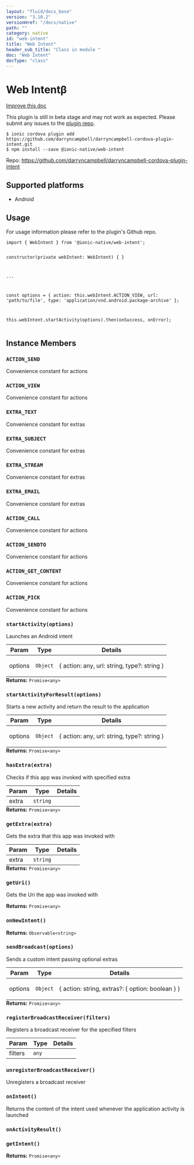 ```yaml
---
layout: "fluid/docs_base"
version: "3.10.2"
versionHref: "/docs/native"
path: ""
category: native
id: "web-intent"
title: "Web Intent"
header_sub_title: "Class in module "
doc: "Web Intent"
docType: "class"
---
```


<h1 class="api-title">Web Intent<span class="beta" title="beta">&beta;</span></h1>

<a class="improve-v2-docs" href="http://github.com/driftyco/ionic-native/edit/master/src/@ionic-native/plugins/web-intent/index.ts#L2">
  Improve this doc
</a>




<p class="beta-notice">
  This plugin is still in beta stage and may not work as expected. Please
  submit any issues to the <a target="_blank"
  href="https://github.com/darryncampbell/darryncampbell-cordova-plugin-intent/issues">plugin repo</a>.
</p>



<pre><code class="nohighlight">$ ionic cordova plugin add https://github.com/darryncampbell/darryncampbell-cordova-plugin-intent.git
$ npm install --save @ionic-native/web-intent
</code></pre>
<p>Repo:
  <a href="https://github.com/darryncampbell/darryncampbell-cordova-plugin-intent">
    https://github.com/darryncampbell/darryncampbell-cordova-plugin-intent
  </a>
</p>






<h2>Supported platforms</h2>
<ul>
  <li>Android</li>
</ul>






<h2>Usage</h2>
<p>For usage information please refer to the plugin&#39;s Github repo.</p>
<pre><code class="lang-typescript">import { WebIntent } from &#39;@ionic-native/web-intent&#39;;

constructor(private webIntent: WebIntent) { }

...

const options = {
  action: this.webIntent.ACTION_VIEW,
  url: &#39;path/to/file&#39;,
  type: &#39;application/vnd.android.package-archive&#39;
};

this.webIntent.startActivity(options).then(onSuccess, onError);
</code></pre>








<h2>Instance Members</h2>
<h3><a class="anchor" name="ACTION_SEND" href="#ACTION_SEND"></a><code>ACTION_SEND</code></h3>


Convenience constant for actions


<h3><a class="anchor" name="ACTION_VIEW" href="#ACTION_VIEW"></a><code>ACTION_VIEW</code></h3>


Convenience constant for actions


<h3><a class="anchor" name="EXTRA_TEXT" href="#EXTRA_TEXT"></a><code>EXTRA_TEXT</code></h3>


Convenience constant for extras


<h3><a class="anchor" name="EXTRA_SUBJECT" href="#EXTRA_SUBJECT"></a><code>EXTRA_SUBJECT</code></h3>


Convenience constant for extras


<h3><a class="anchor" name="EXTRA_STREAM" href="#EXTRA_STREAM"></a><code>EXTRA_STREAM</code></h3>


Convenience constant for extras


<h3><a class="anchor" name="EXTRA_EMAIL" href="#EXTRA_EMAIL"></a><code>EXTRA_EMAIL</code></h3>


Convenience constant for extras


<h3><a class="anchor" name="ACTION_CALL" href="#ACTION_CALL"></a><code>ACTION_CALL</code></h3>


Convenience constant for actions


<h3><a class="anchor" name="ACTION_SENDTO" href="#ACTION_SENDTO"></a><code>ACTION_SENDTO</code></h3>


Convenience constant for actions


<h3><a class="anchor" name="ACTION_GET_CONTENT" href="#ACTION_GET_CONTENT"></a><code>ACTION_GET_CONTENT</code></h3>


Convenience constant for actions


<h3><a class="anchor" name="ACTION_PICK" href="#ACTION_PICK"></a><code>ACTION_PICK</code></h3>


Convenience constant for actions


<h3><a class="anchor" name="startActivity" href="#startActivity"></a><code>startActivity(options)</code></h3>


Launches an Android intent
<table class="table param-table" style="margin:0;">
  <thead>
  <tr>
    <th>Param</th>
    <th>Type</th>
    <th>Details</th>
  </tr>
  </thead>
  <tbody>
  <tr>
    <td>
      options</td>
    <td>
      <code>Object</code>
    </td>
    <td>
      <p>{ action: any, url: string, type?: string }</p>
</td>
  </tr>
  </tbody>
</table>

<div class="return-value" markdown="1">
  <i class="icon ion-arrow-return-left"></i>
  <b>Returns:</b> <code>Promise&lt;any&gt;</code> 
</div><h3><a class="anchor" name="startActivityForResult" href="#startActivityForResult"></a><code>startActivityForResult(options)</code></h3>


Starts a new activity and return the result to the application
<table class="table param-table" style="margin:0;">
  <thead>
  <tr>
    <th>Param</th>
    <th>Type</th>
    <th>Details</th>
  </tr>
  </thead>
  <tbody>
  <tr>
    <td>
      options</td>
    <td>
      <code>Object</code>
    </td>
    <td>
      <p>{ action: any, url: string, type?: string }</p>
</td>
  </tr>
  </tbody>
</table>

<div class="return-value" markdown="1">
  <i class="icon ion-arrow-return-left"></i>
  <b>Returns:</b> <code>Promise&lt;any&gt;</code> 
</div><h3><a class="anchor" name="hasExtra" href="#hasExtra"></a><code>hasExtra(extra)</code></h3>


Checks if this app was invoked with specified extra
<table class="table param-table" style="margin:0;">
  <thead>
  <tr>
    <th>Param</th>
    <th>Type</th>
    <th>Details</th>
  </tr>
  </thead>
  <tbody>
  <tr>
    <td>
      extra</td>
    <td>
      <code>string</code>
    </td>
    <td>
      </td>
  </tr>
  </tbody>
</table>

<div class="return-value" markdown="1">
  <i class="icon ion-arrow-return-left"></i>
  <b>Returns:</b> <code>Promise&lt;any&gt;</code> 
</div><h3><a class="anchor" name="getExtra" href="#getExtra"></a><code>getExtra(extra)</code></h3>


Gets the extra that this app was invoked with
<table class="table param-table" style="margin:0;">
  <thead>
  <tr>
    <th>Param</th>
    <th>Type</th>
    <th>Details</th>
  </tr>
  </thead>
  <tbody>
  <tr>
    <td>
      extra</td>
    <td>
      <code>string</code>
    </td>
    <td>
      </td>
  </tr>
  </tbody>
</table>

<div class="return-value" markdown="1">
  <i class="icon ion-arrow-return-left"></i>
  <b>Returns:</b> <code>Promise&lt;any&gt;</code> 
</div><h3><a class="anchor" name="getUri" href="#getUri"></a><code>getUri()</code></h3>


Gets the Uri the app was invoked with


<div class="return-value" markdown="1">
  <i class="icon ion-arrow-return-left"></i>
  <b>Returns:</b> <code>Promise&lt;any&gt;</code> 
</div><h3><a class="anchor" name="onNewIntent" href="#onNewIntent"></a><code>onNewIntent()</code></h3>







<div class="return-value" markdown="1">
  <i class="icon ion-arrow-return-left"></i>
  <b>Returns:</b> <code>Observable&lt;string&gt;</code> 
</div><h3><a class="anchor" name="sendBroadcast" href="#sendBroadcast"></a><code>sendBroadcast(options)</code></h3>


Sends a custom intent passing optional extras
<table class="table param-table" style="margin:0;">
  <thead>
  <tr>
    <th>Param</th>
    <th>Type</th>
    <th>Details</th>
  </tr>
  </thead>
  <tbody>
  <tr>
    <td>
      options</td>
    <td>
      <code>Object</code>
    </td>
    <td>
      <p>{ action: string, extras?: { option: boolean } }</p>
</td>
  </tr>
  </tbody>
</table>

<div class="return-value" markdown="1">
  <i class="icon ion-arrow-return-left"></i>
  <b>Returns:</b> <code>Promise&lt;any&gt;</code> 
</div><h3><a class="anchor" name="registerBroadcastReceiver" href="#registerBroadcastReceiver"></a><code>registerBroadcastReceiver(filters)</code></h3>




Registers a broadcast receiver for the specified filters
<table class="table param-table" style="margin:0;">
  <thead>
  <tr>
    <th>Param</th>
    <th>Type</th>
    <th>Details</th>
  </tr>
  </thead>
  <tbody>
  <tr>
    <td>
      filters</td>
    <td>
      <code>any</code>
    </td>
    <td>
      </td>
  </tr>
  </tbody>
</table>

<h3><a class="anchor" name="unregisterBroadcastReceiver" href="#unregisterBroadcastReceiver"></a><code>unregisterBroadcastReceiver()</code></h3>




Unregisters a broadcast receiver



<h3><a class="anchor" name="onIntent" href="#onIntent"></a><code>onIntent()</code></h3>




Returns the content of the intent used whenever the application activity is launched



<h3><a class="anchor" name="onActivityResult" href="#onActivityResult"></a><code>onActivityResult()</code></h3>








<h3><a class="anchor" name="getIntent" href="#getIntent"></a><code>getIntent()</code></h3>





<div class="return-value" markdown="1">
  <i class="icon ion-arrow-return-left"></i>
  <b>Returns:</b> <code>Promise&lt;any&gt;</code> 
</div>





